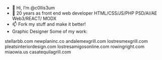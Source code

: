 - 👋 Hi, I’m @c0llis3um 
- 👀 20 years as front end web developer HTML/CSS/JS/PHP PSD/AI/AE Web3/REACT/ MODX
- 📫 Fork my stuff and make it better!
- Graphic Designer
Some of my work:

stellarbb.com
newplaninc.co
andalemexgrill.com
lostresmexgrill.com
pleatsinteriordesign.com
lostresamigosonline.com
rowingright.com
miaowia.us
casatequilagrill.com
